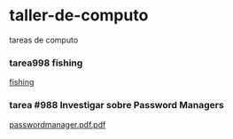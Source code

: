 
# taller-de-computo
tareas de computo


### tarea998 fishing
[fishing](https://drive.google.com/file/d/14SSOADB-i2yJrFTxEX-dPFGkuPVzF5C5/view?usp=sharing)


### tarea #988 Investigar sobre Password Managers
[passwordmanager.pdf.pdf](https://github.com/user-attachments/files/22537874/passwordmanager.pdf.pdf)

